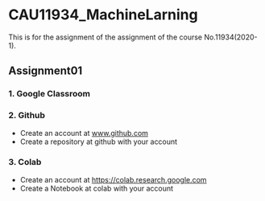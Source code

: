 # CAU11934_MachineLarning

This is for the assignment of the assignment of the course No.11934(2020-1).

## Assignment01

### 1. Google Classroom

### 2. Github
- Create an account at www.github.com
- Create a repository at github with your account

### 3. Colab
- Create an account at https://colab.research.google.com
- Create a Notebook at colab with your account
